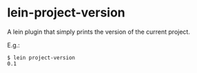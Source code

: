 lein-project-version
====================

A lein plugin that simply prints the version of the current project.

E.g.:

    $ lein project-version
    0.1

